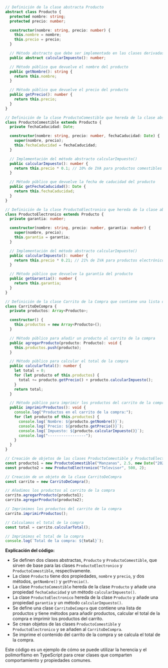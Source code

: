 ```typescript
// Definición de la clase abstracta Producto
abstract class Producto {
  protected nombre: string;
  protected precio: number;

  constructor(nombre: string, precio: number) {
    this.nombre = nombre;
    this.precio = precio;
  }

  // Método abstracto que debe ser implementado en las clases derivadas
  public abstract calcularImpuesto(): number;

  // Método público que devuelve el nombre del producto
  public getNombre(): string {
    return this.nombre;
  }

  // Método público que devuelve el precio del producto
  public getPrecio(): number {
    return this.precio;
  }
}

// Definición de la clase ProductoComestible que hereda de la clase abstracta Producto
class ProductoComestible extends Producto {
  private fechaCaducidad: Date;

  constructor(nombre: string, precio: number, fechaCaducidad: Date) {
    super(nombre, precio);
    this.fechaCaducidad = fechaCaducidad;
  }

  // Implementación del método abstracto calcularImpuesto()
  public calcularImpuesto(): number {
    return this.precio * 0.1; // 10% de IVA para productos comestibles
  }

  // Método público que devuelve la fecha de caducidad del producto
  public getFechaCaducidad(): Date {
    return this.fechaCaducidad;
  }
}

// Definición de la clase ProductoElectronico que hereda de la clase abstracta Producto
class ProductoElectronico extends Producto {
  private garantia: number;

  constructor(nombre: string, precio: number, garantia: number) {
    super(nombre, precio);
    this.garantia = garantia;
  }

  // Implementación del método abstracto calcularImpuesto()
  public calcularImpuesto(): number {
    return this.precio * 0.21; // 21% de IVA para productos electrónicos
  }

  // Método público que devuelve la garantía del producto
  public getGarantia(): number {
    return this.garantia;
  }
}

// Definición de la clase Carrito de la Compra que contiene una lista de productos
class CarritoDeCompra {
  private productos: Array<Producto>;

  constructor() {
    this.productos = new Array<Producto>();
  }

  // Método público para añadir un producto al carrito de la compra
  public agregarProducto(producto: Producto): void {
    this.productos.push(producto);
  }

  // Método público para calcular el total de la compra
  public calcularTotal(): number {
    let total = 0;
    for (let producto of this.productos) {
      total += producto.getPrecio() + producto.calcularImpuesto();
    }
    return total;
  }

  // Método público para imprimir los productos del carrito de la compra
  public imprimirProductos(): void {
    console.log("Productos en el carrito de la compra:");
    for (let producto of this.productos) {
      console.log(`Nombre: ${producto.getNombre()}`);
      console.log(`Precio: ${producto.getPrecio()}`);
      console.log(`Impuesto: ${producto.calcularImpuesto()}`);
      console.log("-----------------");
    }
  }
}

// Creación de objetos de las clases ProductoComestible y ProductoElectronico
const producto1 = new ProductoComestible("Manzanas", 2.5, new Date("2023-05-15"));
const producto2 = new ProductoElectronico("Televisor", 500, 2);

// Creación de un objeto de la clase CarritoDeCompra
const carrito = new CarritoDeCompra();

// Añadimos los productos al carrito de la compra
carrito.agregarProducto(producto1);
carrito.agregarProducto(producto2);

// Imprimimos los productos del carrito de la compra
carrito.imprimirProductos();

// Calculamos el total de la compra
const total = carrito.calcularTotal();

// Imprimimos el total de la compra
console.log(`Total de la compra: ${total}`);
```

**Explicación del código:**

* Se definen dos clases abstractas, `Producto` y `ProductoComestible`, que sirven de base para las clases `ProductoElectronico` y `ProductoComestible`, respectivamente.
* La clase `Producto` tiene dos propiedades, `nombre` y `precio`, y dos métodos, `getNombre()` y `getPrecio()`.
* La clase `ProductoComestible` hereda de la clase `Producto` y añade una propiedad `fechaCaducidad` y un método `calcularImpuesto()`.
* La clase `ProductoElectronico` hereda de la clase `Producto` y añade una propiedad `garantia` y un método `calcularImpuesto()`.
* Se define una clase `CarritoDeCompra` que contiene una lista de productos y tiene métodos para añadir productos, calcular el total de la compra e imprimir los productos del carrito.
* Se crean objetos de las clases `ProductoComestible` y `ProductoElectronico` y se añaden al `CarritoDeCompra`.
* Se imprime el contenido del carrito de la compra y se calcula el total de la compra.

Este código es un ejemplo de cómo se puede utilizar la herencia y el polimorfismo en TypeScript para crear clases que comparten comportamiento y propiedades comunes.